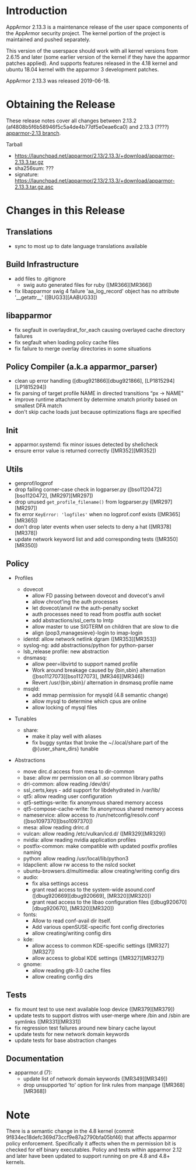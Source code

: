 Introduction
============

AppArmor 2.13.3 is a maintenance release of the user space components
of the AppArmor security project. The kernel portion of the project
is maintained and pushed separately.

This version of the userspace should work with all kernel versions from
2.6.15 and later (some earlier version of the kernel if they have the
apparmor patches applied). And supports features released in the 4.18
kernel and ubuntu 18.04 kernel with the apparmor 3 development patches.

AppArmor 2.13.3 was released 2019-06-18.


# Obtaining the Release
These release notes cover all changes between 2.13.2 (af4808b5f6b58946f5c5a4de4b77df5e0eae6ca0) and 2.13.3 (????) [apparmor-2.13 branch](https://gitlab.com/apparmor/apparmor/tree/apparmor-2.13).

Tarball
-   <https://launchpad.net/apparmor/2.13/2.13.3/+download/apparmor-2.13.3.tar.gz>
-   sha256sum: ???
-   signature: <https://launchpad.net/apparmor/2.13/2.13.3/+download/apparmor-2.13.3.tar.gz.asc>

# Changes in this Release

Translations
--------------
- sync to most up to date language translations available

Build Infrastructure
--------------------
- add files to .gitignore
  - swig auto generated files for ruby ([MR366][MR366])
- fix libapparmor swig 4 failure 'aa\_log\_record' object has no attribute '\_\_getattr\_\_' ([BUG33][AABUG33])


libapparmor
-----------
- fix segfault in overlaydirat_for_each causing overlayed cache directory failures
- fix segfault when loading policy cache files
- fix failure to merge overlay directories in some situations

Policy Compiler (a.k.a apparmor\_parser)
----------------------------------------
- clean up error handling ([dbug921866][dbug921866], [LP1815294][LP1815294])
- fix parsing of target profile NAME in directed transitions “px -> NAME"
- improve runtime attachment by determine xmatch priority based on smallest DFA match
- don't skip cache loads just because optimizations flags are specified


Init
----
- apparmor.systemd: fix minor issues detected by shellcheck
- ensure error value is returned correctly ([MR352][MR352])


Utils
-----

-  genprof/logprof
  - drop failing corner-case check in logparser.py ([bso1120472][bso1120472], [MR297][MR297])
  - drop unused `get_profile_filename()` from logparser.py ([MR297][MR297])
  - fix error `KeyError: 'logfiles'` when no logprof.conf exists ([MR365][MR365])
  - don't drop later events when user selects to deny a hat ([MR378][MR378])
- update network keyword list and add corresponding tests ([MR350][MR350])


Policy
------
- Profiles
  - dovecot
    - allow FD passing between dovecot and dovecot's anvil
    - allow chroot'ing the auth processes
    - let dovecot/anvil rw the auth-penalty socket
    - auth processes need to read from postfix auth socket
    - add abstractions/ssl_certs to lmtp
    - allow master to use SIGTERM on children that are slow to die
    - align {pop3,managesieve}-login to imap-login
  - identd: allow network netlink dgram ([MR353][MR353])
  - syslog-ng: add abstractions/python for python-parser
  - lsb_release profile: new abstraction
  - dnsmasq:
    - allow peer=libvirtd to support named profile
    - Work around breakage caused by {bin,sbin} alternation ([bso1127073][bso1127073], [MR346][MR346])
    - Revert /usr/{bin,sbin}/ alternation in dnsmasq profile name
  - msqld:
    - add mmap permission for mysqld (4.8 semantic change)
    - allow mysql to determine which cpus are online
    - allow locking of mysql files


- Tunables
  - share:
    - make it play well with aliases
    - fix buggy syntax that broke the ~/.local/share part of the @{user_share_dirs} tunable

- Abstractions
  - move dirc.d access from mesa to dir-common
  - base: allow mr permission on all *.so* common library paths
  - dri-common: allow reading /dev/dri/
  - ssl_certs,keys - add support for libdehydrated in /var/lib/
  - qt5: allow reading user configuration
  - qt5-settings-write: fix anonymous shared memory access
  - qt5-compose-cache-write: fix anonymous shared memory access
  - nameservice: allow access to /run/netconfig/resolv.conf ([bso1097370][bso1097370])
  - mesa: allow reading drirc.d
  - vulcan:  allow reading /etc/vulkan/icd.d/ ([MR329][MR329])
  - nvidia: allow reading nvidia application profiles
  - postfix-common: make compatible with updated postfix profiles naming
  - python: allow reading /usr/local/lib/python3
  - ldapclient: allow rw access to the nslcd socket
  - ubuntu-browsers.d/multimedia: allow creating/writing config dirs
  - audio:
    - fix alsa settings access
    - grant read access to the system-wide asound.conf ([dbug920669][dbug920669], [MR320][MR320])
    - grant read access to the libao configuration files ([dbug920670][dbug920670], [MR320][MR320])
  - fonts:
    - Allow to read conf-avail dir itself.
    - Add various openSUSE-specific font config directories
    - allow creating/writing config dirs
  - kde:
    - allow access to common KDE-specific settings ([MR327][MR327])
    - allow access to global KDE settings ([MR327][MR327])
  - gnome:
    - allow reading gtk-3.0 cache files
    - allow creating config dirs


Tests
-----
- fix mount test to use next available loop device ([MR379][MR379])
- update tests to support distros with user-merge where /bin and /sbin are symlinks ([MR331][MR331])
- fix regression test failures around new binary cache layout
- update tests for new network domain keywords
- update tests for base abstraction changes


Documentation
-------------
- apparmor.d (7):
  - update list of network domain keywords ([MR349][MR349])
  - drop unsupported 'to' option for link rules from manpage ([MR368][MR368])

Note
====

There is a semantic change in the 4.8 kernel (commit
9f834ec18defc369d73ccf9e87a2790bfa05bf46) that affects apparmor policy
enforcement. Specifically it affects when the m permission bit is
checked for elf binary executables. Policy and tests within apparmor
2.12 and later have been updated to support running on pre 4.8 and 4.8+ kernels.